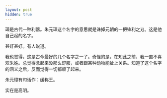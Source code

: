 ```yaml
---
layout: post
hidden: true
---
```

璋是古代一种利器。朱元璋这个名字的意思就是诛掉元朝的一把锋利之刃。这是他自己起的名字。

甚好甚好。有人说道。

我也觉得，这是古今最好的几个名字之一了。奇怪的是，在知此之前，我一直不喜欢朱姓。总觉得念起来没那么舒服，或者跟某种动物能扯上关系。知道了这个名字的涵义之后，反而觉得一切都顺了起来。

朱元璋有句话作：缓称王。

实在是高明。